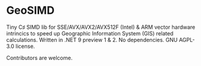 # GeoSIMD

Tiny C♯ SIMD lib for SSE/AVX/AVX2/AVX512F (Intel) & ARM vector hardware intrincics to speed up Geographic Information System (GIS) related calculations. Written in .NET 9 preview 1 & 2. No dependencies. GNU AGPL-3.0 license.

Contributors are welcome.
